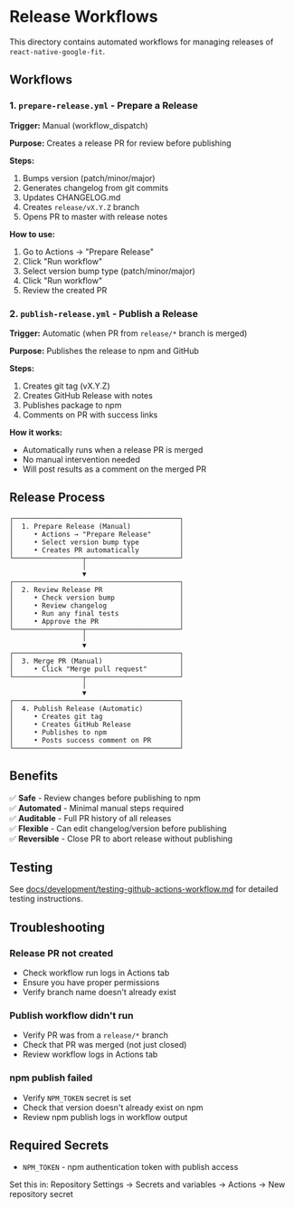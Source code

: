 # Release Workflows

This directory contains automated workflows for managing releases of `react-native-google-fit`.

## Workflows

### 1. `prepare-release.yml` - Prepare a Release

**Trigger:** Manual (workflow_dispatch)

**Purpose:** Creates a release PR for review before publishing

**Steps:**
1. Bumps version (patch/minor/major)
2. Generates changelog from git commits
3. Updates CHANGELOG.md
4. Creates `release/vX.Y.Z` branch
5. Opens PR to master with release notes

**How to use:**
1. Go to Actions → "Prepare Release"
2. Click "Run workflow"
3. Select version bump type (patch/minor/major)
4. Click "Run workflow"
5. Review the created PR

### 2. `publish-release.yml` - Publish a Release

**Trigger:** Automatic (when PR from `release/*` branch is merged)

**Purpose:** Publishes the release to npm and GitHub

**Steps:**
1. Creates git tag (vX.Y.Z)
2. Creates GitHub Release with notes
3. Publishes package to npm
4. Comments on PR with success links

**How it works:**
- Automatically runs when a release PR is merged
- No manual intervention needed
- Will post results as a comment on the merged PR

## Release Process

```
┌─────────────────────────────────────────┐
│  1. Prepare Release (Manual)            │
│     • Actions → "Prepare Release"       │
│     • Select version bump type          │
│     • Creates PR automatically          │
└─────────────────┬───────────────────────┘
                  │
                  ▼
┌─────────────────────────────────────────┐
│  2. Review Release PR                   │
│     • Check version bump                │
│     • Review changelog                  │
│     • Run any final tests               │
│     • Approve the PR                    │
└─────────────────┬───────────────────────┘
                  │
                  ▼
┌─────────────────────────────────────────┐
│  3. Merge PR (Manual)                   │
│     • Click "Merge pull request"        │
└─────────────────┬───────────────────────┘
                  │
                  ▼
┌─────────────────────────────────────────┐
│  4. Publish Release (Automatic)         │
│     • Creates git tag                   │
│     • Creates GitHub Release            │
│     • Publishes to npm                  │
│     • Posts success comment on PR       │
└─────────────────────────────────────────┘
```

## Benefits

✅ **Safe** - Review changes before publishing to npm  
✅ **Automated** - Minimal manual steps required  
✅ **Auditable** - Full PR history of all releases  
✅ **Flexible** - Can edit changelog/version before publishing  
✅ **Reversible** - Close PR to abort release without publishing  

## Testing

See [docs/development/testing-github-actions-workflow.md](/docs/development/testing-github-actions-workflow.md) for detailed testing instructions.

## Troubleshooting

### Release PR not created
- Check workflow run logs in Actions tab
- Ensure you have proper permissions
- Verify branch name doesn't already exist

### Publish workflow didn't run
- Verify PR was from a `release/*` branch
- Check that PR was merged (not just closed)
- Review workflow logs in Actions tab

### npm publish failed
- Verify `NPM_TOKEN` secret is set
- Check that version doesn't already exist on npm
- Review npm publish logs in workflow output

## Required Secrets

- `NPM_TOKEN` - npm authentication token with publish access

Set this in: Repository Settings → Secrets and variables → Actions → New repository secret

